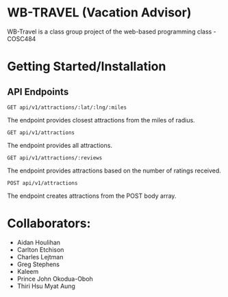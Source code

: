 # WB-TRAVEL (Vacation Advisor)

WB-Travel is a class group project of the web-based programming class - COSC484




# Getting Started/Installation

  

## API Endpoints

  

    GET api/v1/attractions/:lat/:lng/:miles

The endpoint provides closest attractions from the miles of radius.

    GET api/v1/attractions

The endpoint provides all attractions.

    GET api/v1/attractions/:reviews

The endpoint provides attractions based on the number of ratings received.

    POST api/v1/attractions

The endpoint creates attractions from the POST body array.



# Collaborators:

- Aidan Houlihan
- Carlton Etchison
- Charles Lejtman
- Greg Stephens
- Kaleem
- Prince John Okodua-Oboh
- Thiri Hsu Myat Aung

